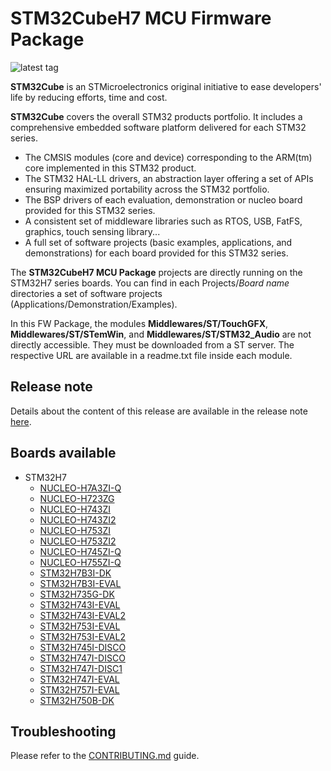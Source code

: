 # STM32CubeH7 MCU Firmware Package

![latest tag](https://img.shields.io/github/v/tag/STMicroelectronics/STM32CubeH7.svg?color=brightgreen)

**STM32Cube** is an STMicroelectronics original initiative to ease developers' life by reducing efforts, time and cost.

**STM32Cube** covers the overall STM32 products portfolio. It includes a comprehensive embedded software platform delivered for each STM32 series.
   * The CMSIS modules (core and device) corresponding to the ARM(tm) core implemented in this STM32 product.
   * The STM32 HAL-LL drivers, an abstraction layer offering a set of APIs ensuring maximized portability across the STM32 portfolio.
   * The BSP drivers of each evaluation, demonstration or nucleo board provided for this STM32 series.
   * A consistent set of middleware libraries such as RTOS, USB, FatFS, graphics, touch sensing library...
   * A full set of software projects (basic examples, applications, and demonstrations) for each board provided for this STM32 series.

The **STM32CubeH7 MCU Package** projects are directly running on the STM32H7 series boards. You can find in each Projects/*Board name* directories a set of software projects (Applications/Demonstration/Examples).

In this FW Package, the modules **Middlewares/ST/TouchGFX**, **Middlewares/ST/STemWin**, and **Middlewares/ST/STM32_Audio** are not directly accessible. They must be downloaded from a ST server. The respective URL are available in a readme.txt file inside each module.

## Release note

Details about the content of this release are available in the release note [here](https://htmlpreview.github.io/?https://github.com/STMicroelectronics/STM32CubeH7/blob/master/Release_Notes.html).

## Boards available

  * STM32H7
    * [NUCLEO-H7A3ZI-Q](https://www.st.com/en/product/nucleo-h7a3zi-q.html)
    * [NUCLEO-H723ZG](https://www.st.com/en/product/nucleo-h723zg.html)
    * [NUCLEO-H743ZI](https://www.st.com/en/product/nucleo-h743zi.html)
    * [NUCLEO-H743ZI2](https://www.st.com/en/product/nucleo-h743zi.html)
    * [NUCLEO-H753ZI](https://www.st.com/en/product/nucleo-h753zi.html)
    * [NUCLEO-H753ZI2](https://www.st.com/en/product/nucleo-h753zi.html)
    * [NUCLEO-H745ZI-Q](https://www.st.com/en/product/nucleo-h745zi-q.html)
    * [NUCLEO-H755ZI-Q](https://www.st.com/en/product/nucleo-h755zi-q.html)
    * [STM32H7B3I-DK](https://www.st.com/en/product/stm32h7b3i-dk.html)
    * [STM32H7B3I-EVAL](https://www.st.com/en/product/stm32h7b3i-eval.html)
    * [STM32H735G-DK](https://www.st.com/en/product/stm32h735g-dk.html)
    * [STM32H743I-EVAL](https://www.st.com/en/product/stm32h743i-eval.html)
    * [STM32H743I-EVAL2](https://www.st.com/en/product/stm32h743i-eval.html)
    * [STM32H753I-EVAL](https://www.st.com/en/product/stm32h753i-eval.html)
    * [STM32H753I-EVAL2](https://www.st.com/en/product/stm32h753i-eval.html)
    * [STM32H745I-DISCO](https://www.st.com/en/product/stm32h745i-disco.html)
    * [STM32H747I-DISCO](https://www.st.com/en/product/stm32h747i-disco.html)
    * [STM32H747I-DISC1](https://www.st.com/en/product/stm32h747i-disco.html)
    * [STM32H747I-EVAL](https://www.st.com/en/product/stm32h747i-eval.html)
    * [STM32H757I-EVAL](https://www.st.com/en/product/stm32h757i-eval.html)
    * [STM32H750B-DK](https://www.st.com/en/product/stm32h750b-dk.html)

## Troubleshooting

Please refer to the [CONTRIBUTING.md](CONTRIBUTING.md) guide.

